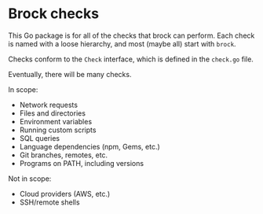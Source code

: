 # Brock checks

This Go package is for all of the checks that brock can perform.
Each check is named with a loose hierarchy, and most (maybe all)
start with `brock`.

Checks conform to the `Check` interface, which is defined in
the `check.go` file.

Eventually, there will be many checks.

In scope:

- Network requests
- Files and directories
- Environment variables
- Running custom scripts
- SQL queries
- Language dependencies (npm, Gems, etc.)
- Git branches, remotes, etc.
- Programs on PATH, including versions

Not in scope:

- Cloud providers (AWS, etc.)
- SSH/remote shells
